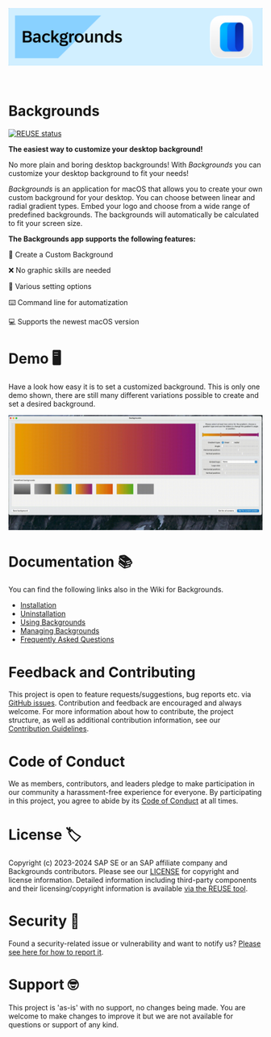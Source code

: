 <img src="https://github.com/SAP/backgrounds/blob/main/readme_images/backgrounds_banner_github.png" width="879"><br/>

<br/>

# Backgrounds

[![REUSE status](https://api.reuse.software/badge/github.com/SAP/backgrounds)](https://api.reuse.software/info/github.com/SAP/backgrounds)

**The easiest way to customize your desktop background!**
 
No more plain and boring desktop backgrounds! With _Backgrounds_ you can customize your desktop background to fit your needs!

_Backgrounds_ is an application for macOS that allows you to create your own custom background for your desktop. You can choose between linear and radial gradient types. Embed your logo and choose from a wide range of predefined backgrounds. The backgrounds will automatically be calculated to fit your screen size.


**The Backgrounds app supports the following features:**

🌈 Create a Custom Background

❌ No graphic skills are needed

🚀 Various setting options

⌨️ Command line for automatization

💻 Supports the newest macOS version


# Demo 🖥️

Have a look how easy it is to set a customized background. This is only one demo shown, there are still many different variations possible to create and set a desired background.

![BackgroundsBanner](https://github.com/SAP/backgrounds/blob/main/readme_images/DemoBackgrounds.gif)




# Documentation 📚

You can find the following links also in the Wiki for Backgrounds.

* [Installation](https://github.com/SAP/backgrounds/wiki/Installation)
* [Uninstallation](https://github.com/SAP/backgrounds/wiki/Uninstallation)
* [Using Backgrounds](https://github.com/SAP/backgrounds/wiki/Using-Backgrounds)
* [Managing Backgrounds](https://github.com/SAP/backgrounds/wiki/Managing-Backgrounds)
* [Frequently Asked Questions](https://github.com/SAP/backgrounds/wiki/Frequently-Asked-Questions)



# Feedback and Contributing

This project is open to feature requests/suggestions, bug reports etc. via [GitHub issues](https://github.com/SAP/backgrounds/issues). Contribution and feedback are encouraged and always welcome. For more information about how to contribute, the project structure, as well as additional contribution information, see our [Contribution Guidelines](CONTRIBUTING.md).

# Code of Conduct

We as members, contributors, and leaders pledge to make participation in our community a harassment-free experience for everyone. By participating in this project, you agree to abide by its [Code of Conduct](CODE_OF_CONDUCT.md) at all times.

# License 🏷️

Copyright (c) 2023-2024 SAP SE or an SAP affiliate company and Backgrounds contributors. Please see our [LICENSE](LICENSE) for copyright and license information. Detailed information including third-party components and their licensing/copyright information is available [via the REUSE tool](https://api.reuse.software/info/github.com/SAP/backgrounds).


# Security 👮
Found a security-related issue or vulnerability and want to notify us? [Please see here for how to report it](https://github.com/SAP/backgrounds/security/policy).

# Support 🤓

This project is 'as-is' with no support, no changes being made. You are welcome to make changes to improve it but we are not available for questions or support of any kind.
